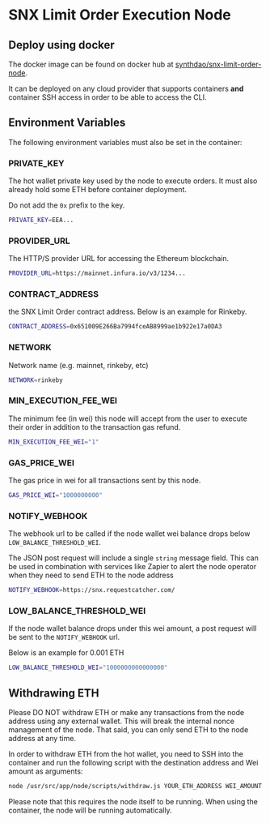 # SNX Limit Order Execution Node

## Deploy using docker

The docker image can be found on docker hub at [synthdao/snx-limit-order-node](https://hub.docker.com/r/synthdao/snx-limit-order-node).

It can be deployed on any cloud provider that supports containers **and** container SSH access in order to be able to access the CLI. 


## Environment Variables
The following environment variables must also be set in the container:

### PRIVATE_KEY
The hot wallet private key used by the node to execute orders.
It must also already hold some ETH before container deployment. 

Do not add the `0x` prefix to the key.
```sh
PRIVATE_KEY=EEA...
```

### PROVIDER_URL
The HTTP/S provider URL for accessing the Ethereum blockchain.
```sh
PROVIDER_URL=https://mainnet.infura.io/v3/1234...
```

### CONTRACT_ADDRESS
the SNX Limit Order contract address.
Below is an example for Rinkeby.
```sh
CONTRACT_ADDRESS=0x651009E266Ba7994fceAB8999ae1b922e17a0DA3
```

### NETWORK
Network name (e.g. mainnet, rinkeby, etc)

```sh
NETWORK=rinkeby
```

### MIN_EXECUTION_FEE_WEI
The minimum fee (in wei) this node will accept from the user to execute their order in addition to the transaction gas refund.
```sh
MIN_EXECUTION_FEE_WEI="1"
```

### GAS_PRICE_WEI
The gas price in wei for all transactions sent by this node.
```sh
GAS_PRICE_WEI="1000000000"
```

### NOTIFY_WEBHOOK
The webhook url to be called if the node wallet wei balance drops below `LOW_BALANCE_THRESHOLD_WEI`.

The JSON post request will include a single `string` message field. This can be used in combination with services like Zapier to alert the node operator when they need to send ETH to the node address

```sh
NOTIFY_WEBHOOK=https://snx.requestcatcher.com/
```

### LOW_BALANCE_THRESHOLD_WEI
If the node wallet balance drops under this wei amount, a post request will be sent to the `NOTIFY_WEBHOOK` url.

Below is an example for 0.001 ETH
```sh
LOW_BALANCE_THRESHOLD_WEI="1000000000000000"
```

## Withdrawing ETH

Please DO NOT withdraw ETH or make any transactions from the node address using any external wallet. This will break the internal nonce management of the node. That said, you can only send ETH to the node address at any time.

In order to withdraw ETH from the hot wallet, you need to SSH into the container and run the following script with the destination address and Wei amount as arguments:
```sh
node /usr/src/app/node/scripts/withdraw.js YOUR_ETH_ADDRESS WEI_AMOUNT
```
Please note that this requires the node itself to be running. When using the container, the node will be running automatically.
